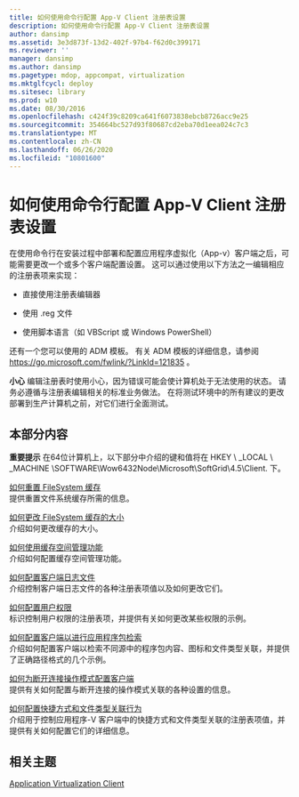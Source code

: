```yaml
---
title: 如何使用命令行配置 App-V Client 注册表设置
description: 如何使用命令行配置 App-V Client 注册表设置
author: dansimp
ms.assetid: 3e3d873f-13d2-402f-97b4-f62d0c399171
ms.reviewer: ''
manager: dansimp
ms.author: dansimp
ms.pagetype: mdop, appcompat, virtualization
ms.mktglfcycl: deploy
ms.sitesec: library
ms.prod: w10
ms.date: 08/30/2016
ms.openlocfilehash: c424f39c8209ca641f6073838ebcb8726acc9e25
ms.sourcegitcommit: 354664bc527d93f80687cd2eba70d1eea024c7c3
ms.translationtype: MT
ms.contentlocale: zh-CN
ms.lasthandoff: 06/26/2020
ms.locfileid: "10801600"
---
```

# 如何使用命令行配置 App-V Client 注册表设置


在使用命令行在安装过程中部署和配置应用程序虚拟化（App-v）客户端之后，可能需要更改一个或多个客户端配置设置。 这可以通过使用以下方法之一编辑相应的注册表项来实现：

-   直接使用注册表编辑器

-   使用 .reg 文件

-   使用脚本语言（如 VBScript 或 Windows PowerShell）

还有一个您可以使用的 ADM 模板。 有关 ADM 模板的详细信息，请参阅 <https://go.microsoft.com/fwlink/?LinkId=121835> 。

**小心** 编辑注册表时使用小心，因为错误可能会使计算机处于无法使用的状态。 请务必遵循与注册表编辑相关的标准业务做法。 在将测试环境中的所有建议的更改部署到生产计算机之前，对它们进行全面测试。

 

## 本部分内容


**重要提示** 在64位计算机上，以下部分中介绍的键和值将在 HKEY \ _LOCAL \ _MACHINE \\SOFTWARE\\Wow6432Node\\Microsoft\\SoftGrid\\4.5\\Client. 下。

 

<a href="" id="how-to-reset-the-filesystem-cache"></a>[如何重置 FileSystem 缓存](how-to-reset-the-filesystem-cache.md)  
提供重置文件系统缓存所需的信息。

<a href="" id="how-to-change-the-size-of-the-filesystem-cache"></a>[如何更改 FileSystem 缓存的大小](how-to-change-the-size-of-the-filesystem-cache.md)  
介绍如何更改缓存的大小。

<a href="" id="how-to-use-the-cache-space-management-feature"></a>[如何使用缓存空间管理功能](how-to-use-the-cache-space-management-feature.md)  
介绍如何配置缓存空间管理功能。

<a href="" id="how-to-configure-the-client-log-file"></a>[如何配置客户端日志文件](how-to-configure-the-client-log-file.md)  
介绍控制客户端日志文件的各种注册表项值以及如何更改它们。

<a href="" id="how-to-configure-user-permissions"></a>[如何配置用户权限](how-to-configure-user-permissions.md)  
标识控制用户权限的注册表项，并提供有关如何更改某些权限的示例。

<a href="" id="how-to-configure-the-client-for-application-package-retrieval"></a>[如何配置客户端以进行应用程序包检索](how-to-configure-the-client-for-application-package-retrieval.md)  
介绍如何配置客户端以检索不同源中的程序包内容、图标和文件类型关联，并提供了正确路径格式的几个示例。

<a href="" id="how-to-configure-the-client-for-disconnected-operation-mode"></a>[如何为断开连接操作模式配置客户端](how-to-configure-the-client-for-disconnected-operation-mode.md)  
提供有关如何配置与断开连接的操作模式关联的各种设置的信息。

<a href="" id="how-to-configure-shortcut-and-file-type-association-behavior"></a>[如何配置快捷方式和文件类型关联行为](how-to-configure-shortcut-and-file-type-association-behavior-46-only.md)  
介绍用于控制应用程序-V 客户端中的快捷方式和文件类型关联的注册表项值，并提供有关如何配置它们的详细信息。

## 相关主题


[Application Virtualization Client](application-virtualization-client.md)

 

 





